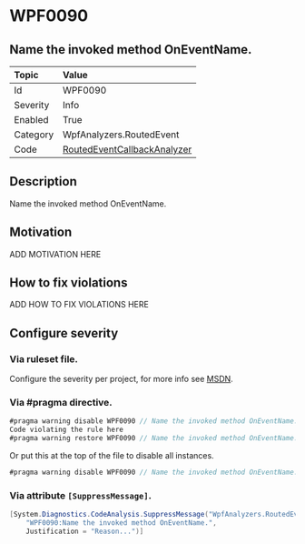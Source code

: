 # WPF0090
## Name the invoked method OnEventName.

| Topic    | Value
| :--      | :--
| Id       | WPF0090
| Severity | Info
| Enabled  | True
| Category | WpfAnalyzers.RoutedEvent
| Code     | [RoutedEventCallbackAnalyzer](https://github.com/DotNetAnalyzers/WpfAnalyzers/blob/master/WpfAnalyzers/Analyzers/RoutedEventCallbackAnalyzer.cs)

## Description

Name the invoked method OnEventName.

## Motivation

ADD MOTIVATION HERE

## How to fix violations

ADD HOW TO FIX VIOLATIONS HERE

<!-- start generated config severity -->
## Configure severity

### Via ruleset file.

Configure the severity per project, for more info see [MSDN](https://msdn.microsoft.com/en-us/library/dd264949.aspx).

### Via #pragma directive.
```C#
#pragma warning disable WPF0090 // Name the invoked method OnEventName.
Code violating the rule here
#pragma warning restore WPF0090 // Name the invoked method OnEventName.
```

Or put this at the top of the file to disable all instances.
```C#
#pragma warning disable WPF0090 // Name the invoked method OnEventName.
```

### Via attribute `[SuppressMessage]`.

```C#
[System.Diagnostics.CodeAnalysis.SuppressMessage("WpfAnalyzers.RoutedEvent", 
    "WPF0090:Name the invoked method OnEventName.", 
    Justification = "Reason...")]
```
<!-- end generated config severity -->
